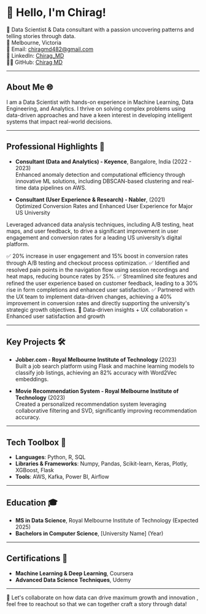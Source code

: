 # 👋 Hello, I'm Chirag!  

🚀 Data Scientist & Data consultant with a passion uncovering patterns and telling stories through data.  
📍 Melbourne, Victoria  
📧 Email: chiragmd482@gmail.com  
🔗 LinkedIn: [Chirag_MD](https://www.linkedin.com/in/chiragmd/)  
👨‍💻 GitHub: [Chirag MD](https://github.com/Chiruhish)

---

## About Me 🌐  
I am a Data Scientist with hands-on experience in Machine Learning, Data Engineering, and Analytics. I thrive on solving complex problems using data-driven approaches and have a keen interest in developing intelligent systems that impact real-world decisions.

---

## Professional Highlights 🌟  
- **Consultant (Data and Analytics) - Keyence**, Bangalore, India (2022 - 2023)  
  Enhanced anomaly detection and computational efficiency through innovative ML solutions, including DBSCAN-based clustering and real-time data pipelines on AWS.
  
- **Consultant (User Experience & Research) - Nabler**, (2021)  
  Optimized Conversion Rates and Enhanced User Experience for Major US University

Leveraged advanced data analysis techniques, including A/B testing, heat maps, and user feedback, to drive a significant improvement in user engagement and conversion rates for a leading US university’s digital platform.

✅ 20% increase in user engagement and 15% boost in conversion rates through A/B testing and checkout process optimization.
✅ Identified and resolved pain points in the navigation flow using session recordings and heat maps, reducing bounce rates by 25%.
✅ Streamlined site features and refined the user experience based on customer feedback, leading to a 30% rise in form completions and enhanced user satisfaction.
✅ Partnered with the UX team to implement data-driven changes, achieving a 40% improvement in conversion rates and directly supporting the university's strategic growth objectives.
🔎 Data-driven insights + UX collaboration = Enhanced user satisfaction and growth 

---

## Key Projects 🛠️  
- **Jobber.com - Royal Melbourne Institute of Technology** (2023)  
  Built a job search platform using Flask and machine learning models to classify job listings, achieving an 82% accuracy with Word2Vec embeddings.
  
- **Movie Recommendation System - Royal Melbourne Institute of Technology** (2023)  
  Created a personalized recommendation system leveraging collaborative filtering and SVD, significantly improving recommendation accuracy.

---

## Tech Toolbox 🧰  
- **Languages**: Python, R, SQL  
- **Libraries & Frameworks**: Numpy, Pandas, Scikit-learn, Keras, Plotly, XGBoost, Flask  
- **Tools**: AWS, Kafka, Power BI, Airflow  

---

## Education 🎓  
- **MS in Data Science**, Royal Melbourne Institute of Technology (Expected 2025)  
- **Bachelors in Computer Science**, [University Name] (Year)

---

## Certifications 📜  
- **Machine Learning & Deep Learning**, Coursera  
- **Advanced Data Science Techniques**, Udemy  

---

🔗 Let's collaborate on how data can drive maximum growth and innovation , feel free to reachout so that we can together craft a story through data!
